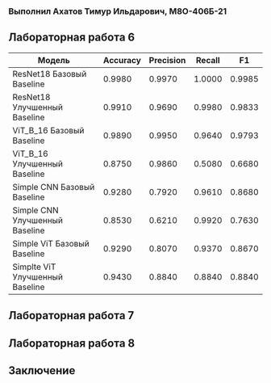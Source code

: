 ### Выполнил Ахатов Тимур Ильдарович, М8О-406Б-21

## Лабораторная работа 6

| Модель                           | Accuracy | Precision | Recall | F1     |
|----------------------------------|----------|-----------|--------|--------|
| ResNet18 Базовый Baseline        | 0.9980   | 0.9970    | 1.0000 | 0.9985 |
| ResNet18 Улучшенный Baseline     | 0.9910   | 0.9690    | 0.9980 | 0.9833 |
| ViT_B_16 Базовый Baseline        | 0.9890   | 0.9950    | 0.9640 | 0.9793 |
| ViT_B_16 Улучшенный Baseline     | 0.8750   | 0.9860    | 0.5080 | 0.6680 |
| Simple CNN Базовый Baseline      | 0.9280   | 0.7920    | 0.9610 | 0.8680 |
| Simple CNN Улучшенный Baseline   | 0.8530   | 0.6210    | 0.9920 | 0.7630 |
| Simple ViT Базовый Baseline      | 0.9290   | 0.8070    | 0.9370 | 0.8670 |
| Simplte ViT Улучшенный Baseline  | 0.9430   | 0.8840    | 0.8840 | 0.8840 |


## Лабораторная работа 7



## Лабораторная работа 8


## Заключение
